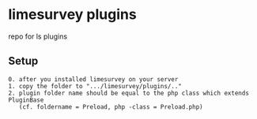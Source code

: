 limesurvey plugins
=================================

repo for ls plugins

## Setup

```
0. after you installed limesurvey on your server
1. copy the folder to ".../limesurvey/plugins/.."
2. plugin folder name should be equal to the php class which extends PluginBase
   (cf. foldername = Preload, php -class = Preload.php)
```

